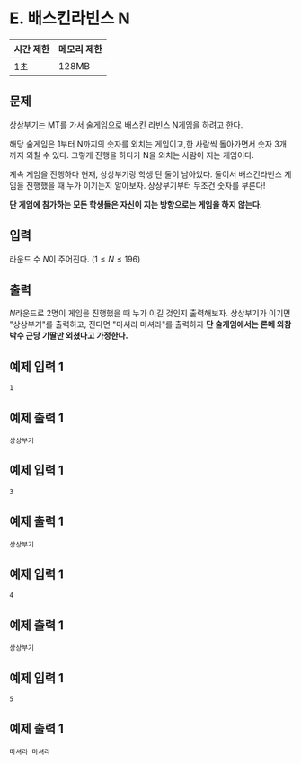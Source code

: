 # E. 배스킨라빈스 N 

| 시간 제한 | 메모리 제한 |
| --- | --- |
| 1초 | 128MB |

## 문제

상상부기는 MT를 가서 술게임으로 배스킨 라빈스 N게임을 하려고 한다.<br>

해당 술게임은 1부터 N까지의 숫자를 외치는 게임이고,한 사람씩 돌아가면서 숫자 3개까지 외칠 수 있다. 그렇게 진행을 하다가 N을 외치는 사람이 지는 게임이다.

계속 게임을 진행하다 현재, 상상부기랑 학생 단 둘이 남아있다.
둘이서 배스킨라빈스 게임을 진행했을 때 누가 이기는지 알아보자.
상상부기부터 무조건 숫자를 부른다!


**단 게임에 참가하는 모든 학생들은 자신이 지는 방향으로는 게임을 하지 않는다.**

## 입력

라운드 수 $N$이 주어진다.
$(1 \leq N \leq 196)$

## 출력

$N$라운드로 2명이 게임을 진행했을 때 누가 이길 것인지 출력해보자.
상상부기가 이기면 "상상부기"를 출력하고, 진다면 "마셔라 마셔라"를 출력하자
**단 술게임에서는 론메 외참 박수 근당 기딸만 외쳤다고 가정한다.**

## 예제 입력 1

```
1
```

## 예제 출력 1

```
상상부기
```

## 예제 입력 1

```
3
```

## 예제 출력 1

```
상상부기
```

## 예제 입력 1

```
4
```

## 예제 출력 1

```
상상부기
```

## 예제 입력 1

```
5
```

## 예제 출력 1

```
마셔라 마셔라
```
